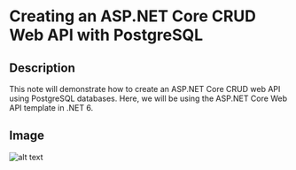 # Creating an ASP.NET Core CRUD Web API with PostgreSQL

## Description
This note will demonstrate how to create an ASP.NET Core CRUD web API using PostgreSQL databases. Here, we will be using the ASP.NET Core Web API template in .NET 6.


## Image

![alt text](https://github.com/andreirosca92/ASP.NET_Core_Web_API-VIDEO-GAMES/main/image/database.png?raw=true)